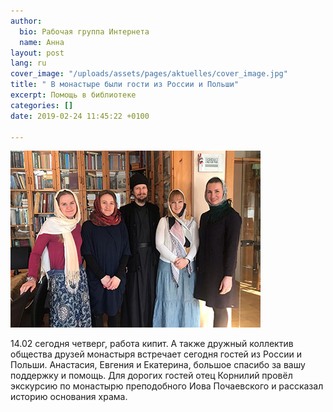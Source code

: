 ```yaml
---
author:
  bio: Рабочая группа Интернета
  name: Анна
layout: post
lang: ru
cover_image: "/uploads/assets/pages/aktuelles/cover_image.jpg"
title: " В монастыре были гости из России и Польши"
excerpt: Помощь в библиотеке
categories: []
date: 2019-02-24 11:45:22 +0100

---
```

![](/uploads/media/2019/19.01.31.jpg)

14\.02 сегодня четверг, работа кипит. А также дружный коллектив общества друзей монастыря встречает сегодня гостей из России и Польши. Анастасия, Евгения и Екатерина, большое спасибо за вашу поддержку и помощь. Для дорогих гостей отец Корнилий провёл экскурсию по монастырю преподобного Иова Почаевского и рассказал историю основания храма.